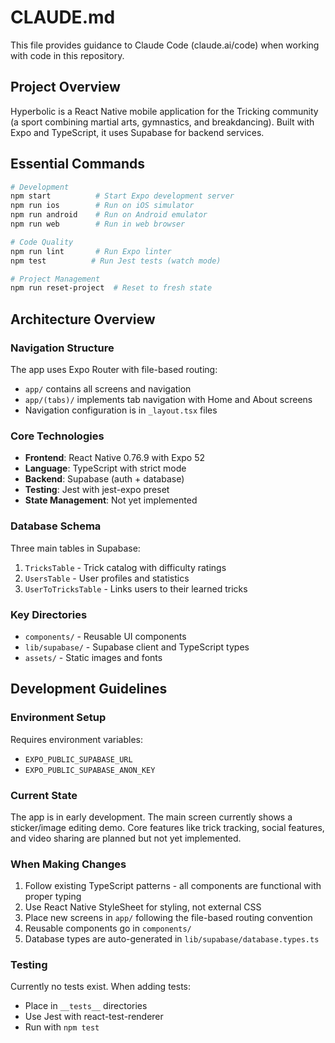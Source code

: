 # CLAUDE.md

This file provides guidance to Claude Code (claude.ai/code) when working with code in this repository.

## Project Overview

Hyperbolic is a React Native mobile application for the Tricking community (a sport combining martial arts, gymnastics, and breakdancing). Built with Expo and TypeScript, it uses Supabase for backend services.

## Essential Commands

```bash
# Development
npm start          # Start Expo development server
npm run ios        # Run on iOS simulator
npm run android    # Run on Android emulator
npm run web        # Run in web browser

# Code Quality
npm run lint       # Run Expo linter
npm test          # Run Jest tests (watch mode)

# Project Management
npm run reset-project  # Reset to fresh state
```

## Architecture Overview

### Navigation Structure
The app uses Expo Router with file-based routing:
- `app/` contains all screens and navigation
- `app/(tabs)/` implements tab navigation with Home and About screens
- Navigation configuration is in `_layout.tsx` files

### Core Technologies
- **Frontend**: React Native 0.76.9 with Expo 52
- **Language**: TypeScript with strict mode
- **Backend**: Supabase (auth + database)
- **Testing**: Jest with jest-expo preset
- **State Management**: Not yet implemented

### Database Schema
Three main tables in Supabase:
1. `TricksTable` - Trick catalog with difficulty ratings
2. `UsersTable` - User profiles and statistics  
3. `UserToTricksTable` - Links users to their learned tricks

### Key Directories
- `components/` - Reusable UI components
- `lib/supabase/` - Supabase client and TypeScript types
- `assets/` - Static images and fonts

## Development Guidelines

### Environment Setup
Requires environment variables:
- `EXPO_PUBLIC_SUPABASE_URL`
- `EXPO_PUBLIC_SUPABASE_ANON_KEY`

### Current State
The app is in early development. The main screen currently shows a sticker/image editing demo. Core features like trick tracking, social features, and video sharing are planned but not yet implemented.

### When Making Changes
1. Follow existing TypeScript patterns - all components are functional with proper typing
2. Use React Native StyleSheet for styling, not external CSS
3. Place new screens in `app/` following the file-based routing convention
4. Reusable components go in `components/`
5. Database types are auto-generated in `lib/supabase/database.types.ts`

### Testing
Currently no tests exist. When adding tests:
- Place in `__tests__` directories
- Use Jest with react-test-renderer
- Run with `npm test`